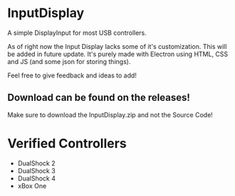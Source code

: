 # InputDisplay
A simple DisplayInput for most USB controllers.

As of right now the Input Display lacks some of it's customization. This will be added in future update.
It's purely made with Electron using HTML, CSS and JS (and some json for storing things). 

Feel free to give feedback and ideas to add!

## Download can be found on the releases!
Make sure to download the InputDisplay.zip and not the Source Code!

# Verified Controllers
- DualShock 2
- DualShock 3
- DualShock 4
- xBox One 

  
